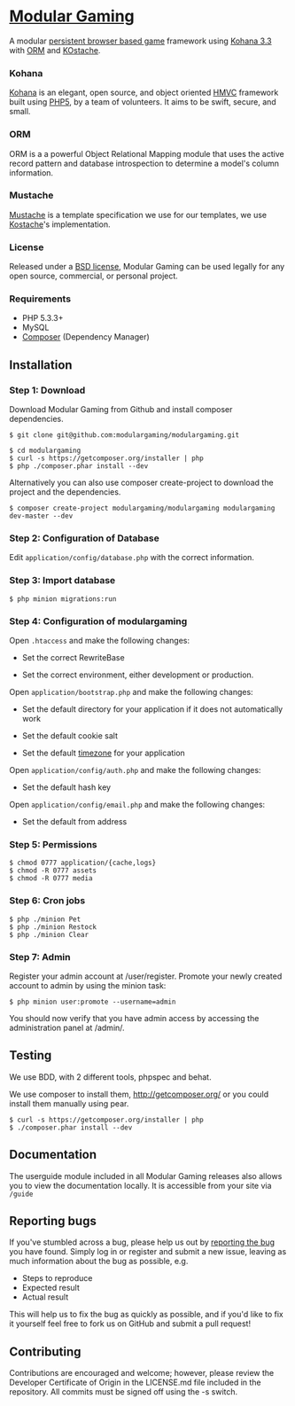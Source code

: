 # [Modular Gaming](http://www.modulargaming.com)

A modular [persistent browser based game](http://www.pbbg.org) framework using [Kohana 3.3](https://github.com/kohana/core) with [ORM](https://github.com/kohana/orm) and [KOstache](https://github.com/zombor/KOstache).

### Kohana

[Kohana](http://kohanaframework.org) is an elegant, open source, and object oriented [HMVC](http://en.wikipedia.org/wiki/Hierarchical_model%E2%80%93view%E2%80%93controller) framework built using [PHP5](http://www.php.net), by a team of volunteers.
It aims to be swift, secure, and small.

### ORM

ORM is a a powerful Object Relational Mapping module that uses the active record pattern and database introspection to determine a model's column information. 

### Mustache

[Mustache](https://github.com/mustache) is a template specification we use for our templates, we use [Kostache](https://github.com/zombor/KOstache)'s implementation.

### License

Released under a [BSD license](http://www.modulargaming.com/license), Modular Gaming can be used legally for any open source,
 commercial, or personal project.

### Requirements

* PHP 5.3.3+
* MySQL
* [Composer](http://getcomposer.org) (Dependency Manager)

## Installation

### Step 1: Download

Download Modular Gaming from Github and install composer dependencies.

	$ git clone git@github.com:modulargaming/modulargaming.git

	$ cd modulargaming
	$ curl -s https://getcomposer.org/installer | php
	$ php ./composer.phar install --dev

Alternatively you can also use composer create-project to download the project and the dependencies.

	$ composer create-project modulargaming/modulargaming modulargaming dev-master --dev

### Step 2: Configuration of Database

Edit `application/config/database.php` with the correct information.

### Step 3: Import database

	$ php minion migrations:run

### Step 4: Configuration of modulargaming

Open `.htaccess` and make the following changes:

* Set the correct RewriteBase

* Set the correct environment, either development or production.

Open `application/bootstrap.php` and make the following changes: 

* Set the default directory for your application if it does not automatically work

* Set the default cookie salt

* Set the default [timezone](http://php.net/timezones) for your application

Open `application/config/auth.php` and make the following changes:

* Set the default hash key

Open `application/config/email.php` and make the following changes:

* Set the default from address

### Step 5: Permissions

	$ chmod 0777 application/{cache,logs}
	$ chmod -R 0777 assets
	$ chmod -R 0777 media

### Step 6: Cron jobs

	$ php ./minion Pet
	$ php ./minion Restock
	$ php ./minion Clear

### Step 7: Admin

Register your admin account at /user/register.
Promote your newly created account to admin by using the minion task:

	$ php minion user:promote --username=admin

You should now verify that you have admin access by accessing the administration panel at /admin/.

## Testing

We use BDD, with 2 different tools, phpspec and behat.

We use composer to install them, http://getcomposer.org/ or you could install them manually using pear.

	$ curl -s https://getcomposer.org/installer | php
	$ ./composer.phar install --dev

## Documentation

The userguide module included in all Modular Gaming releases also allows you to view the documentation locally. It is accessible from your site via `/guide`

## Reporting bugs

If you've stumbled across a bug, please help us out by [reporting the bug](https://github.com/hinton/mg/issues?state=open) you have found. Simply log in or register and submit a new issue, leaving as much information about the bug as possible, e.g.

* Steps to reproduce
* Expected result
* Actual result

This will help us to fix the bug as quickly as possible, and if you'd like to fix it yourself feel free to fork us on GitHub and submit a pull request!

## Contributing

Contributions are encouraged and welcome; however, please review the Developer Certificate of Origin in the LICENSE.md file included in the repository. All commits must be signed off using the -s switch.
